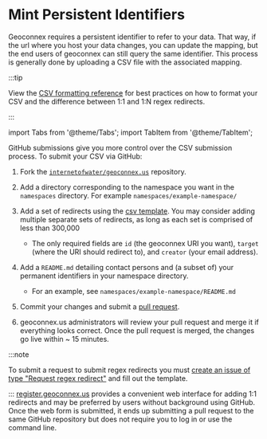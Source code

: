 # Mint Persistent Identifiers

Geoconnex requires a persistent identifier to refer to your data. That way, if the url where you host your data changes, you can update the mapping, but the end users of geoconnex can still query the same identifier. This process is generally done by uploading a CSV file with the associated mapping.


:::tip

View the [CSV formatting reference](../../reference/data-formats/csv-submissions/) for best practices on how to format your CSV and the difference between 1:1 and 1:N regex redirects.

:::



import Tabs from '@theme/Tabs';
import TabItem from '@theme/TabItem';


<Tabs>
  <TabItem value="github" label="Submitting via GitHub" default>

  GitHub submissions give you more control over the CSV submission process. To submit your CSV via GitHub:

1. Fork the [`internetofwater/geoconnex.us`](https://github.com/internetofwater/geoconnex.us) repository.
2. Add a directory corresponding to the namespace you want in the `namespaces` directory. For example `namespaces/example-namespace/`
3. Add a set of redirects using the [csv template](https://github.com/internetofwater/geoconnex.us/blob/master/namespaces/example-namespace/example_ids.csv). You may consider adding multiple separate sets of redirects, as long as each set is comprised of less than 300,000
   - The only required fields are `id` (the geoconnex URI you want), `target` (where the URI should redirect to), and `creator` (your email address).

4. Add a `README.md` detailing contact persons and (a subset of) your permanent identifiers in your namespace directory. 
   - For an example, see `namespaces/example-namespace/README.md`
5. Commit your changes and submit a
   [pull request](https://github.com/internetofwater/geoconnex.us/pulls).
6. geoconnex.us administrators will review your pull request and merge it if
   everything looks correct. Once the pull request is merged, the changes go
   live within ~ 15 minutes.

:::note 

To submit a request to submit regex redirects you must [create an issue of type "Request regex redirect"](https://github.com/internetofwater/geoconnex.us/issues/new?assignees=dblodgett-usgs%2C+ksonda&labels=PID+request&template=request-regex-redirect.md&title=[regex+redirect+request) and fill out the template.

:::
  </TabItem>
  <TabItem value="register" label="Submitting via register.geoconnex.us">
  [register.geoconnex.us](https://register.geoconnex.us/) provides a convenient web interface for adding 1:1 redirects and may be preferred by users without background using GitHub. Once the web form is submitted, it ends up submitting a pull request to the same GitHub repository but does not require you to log in or use the command line.  
  </TabItem>
  
</Tabs>


